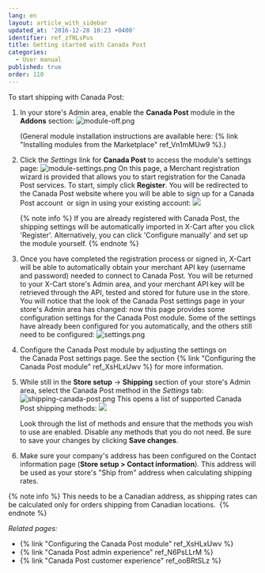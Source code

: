 ```yaml
---
lang: en
layout: article_with_sidebar
updated_at: '2016-12-28 10:23 +0400'
identifier: ref_zfNLsPus
title: Getting started with Canada Post
categories:
  - User manual
published: true
order: 110
---
```



To start shipping with Canada Post:

1.  In your store's Admin area, enable the **Canada Post** module in the **Addons** section:
    ![module-off.png]({{site.baseurl}}/attachments/ref_zfNLsPus/module-off.png)

    (General module installation instructions are available here: {% link "Installing modules from the Marketplace" ref_Vn1mMUw9 %}.)

2.  Click the _Settings_ link for **Canada Post** to access the module's settings page:
    ![module-settings.png]({{site.baseurl}}/attachments/ref_zfNLsPus/module-settings.png)
    On this page, a Merchant registration wizard is provided that allows you to start registration for the Canada Post services.
    To start, simply click **Register**. You will be redirected to the Canada Post website where you will be able to sign up for a Canada Post account  or sign in using your existing account:
    ![]({{site.baseurl}}/attachments/7505231/7602671.png)
    
    {% note  info %}
    If you are already registered with Canada Post, the shipping settings will be automatically imported in X-Cart after you click 'Register'. Alternatively, you can click 'Configure manually' and set up the module yourself.
    {% endnote %}
    
3.  Once you have completed the registration process or signed in, X-Cart will be able to automatically obtain your merchant API key (username and password) needed to connect to Canada Post. You will be returned to your X-Cart store's Admin area, and your merchant API key will be retrieved through the API, tested and stored for future use in the store. 
    You will notice that the look of the Canada Post settings page in your store's Admin area has changed: now this page provides some configuration settings for the Canada Post module. Some of the settings have already been configured for you automatically, and the others still need to be configured:
    ![settings.png]({{site.baseurl}}/attachments/ref_zfNLsPus/settings.png)

4.  Configure the Canada Post module by adjusting the settings on the Canada Post settings page. See the section {% link "Configuring the Canada Post module" ref_XsHLxUwv %} for more information.
5.  While still in the **Store setup** -> **Shipping** section of your store's Admin area, select the Canada Post method in the _Settings_ tab:
    ![shipping-canada-post.png]({{site.baseurl}}/attachments/ref_zfNLsPus/shipping-canada-post.png)
    This opens a list of supported Canada Post shipping methods:
    ![]({{site.baseurl}}/attachments/7505231/7602677.png)

    Look through the list of methods and ensure that the methods you wish to use are enabled. Disable any methods that you do not need. Be sure to save your changes by clicking **Save changes**.
6.  Make sure your company's address has been configured on the Contact information page (**Store setup > Contact information**). This address will be used as your store's "Ship from" address when calculating shipping rates. 

{% note info %}
This needs to be a Canadian address, as shipping rates can be calculated only for orders shipping from Canadian locations. 
{% endnote %}

_Related pages:_

*   {% link "Configuring the Canada Post module" ref_XsHLxUwv %}
*   {% link "Canada Post admin experience" ref_N6PsLLrM %}
*   {% link "Canada Post customer experience" ref_ooBRtSLz %}
